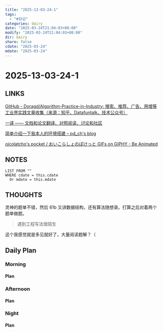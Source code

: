 ```yaml
---
title: "2025-13-03-24-1"
tags:
  - "#日记"
categories: dairy
date: "2025-03-24T21:04:03+08:00"
modify: "2025-03-24T21:04:03+08:00"
dir: dairy
share: false
cdate: "2025-03-24"
mdate: "2025-03-24"
---
```


# 2025-13-03-24-1

## LINKS
[GitHub - Doragd/Algorithm-Practice-in-Industry: 搜索、推荐、广告、用增等工业界实践文章收集（来源：知乎、Datafuntalk、技术公众号）](https://github.com/Doragd/Algorithm-Practice-in-Industry/tree/main?tab=readme-ov-file#%E6%90%9C%E5%B9%BF%E6%8E%A8%E8%AE%BA%E6%96%87%E6%8E%A8%E9%80%81bot)

[一译 —— 文档和论文翻译、对照阅读、讨论和社区](https://yiyibooks.cn/)

[简单介绍一下我本人的环境搭建 – pd\_ch's blog](https://pd-ch.github.io/My-environment-setup/#step-1-%E7%BB%88%E7%AB%AF%E7%BE%8E%E5%8C%96%E4%B8%8E%E4%BB%A3%E7%90%86%E8%AE%BE%E7%BD%AE)

[oicolatcho's pocket / おいこらしょのぽけっと GIFs on GIPHY - Be Animated](https://giphy.com/oicolatcho)
## NOTES


```dataview
LIST FROM "" 
WHERE cdate = this.cdate
  Or mdate = this.mdate
```
## THOUGHTS
灵神的题单不错，然后 61b 又讲数据结构，还有算法随想录。打算之后对着两个题单做题。

> 遇到工程写法很陌生

这个我感觉就是多见就好了，大量阅读题解？（
## Daily Plan

### Morning

#### Plan

### Afternoon

#### Plan

### Night

#### Plan


